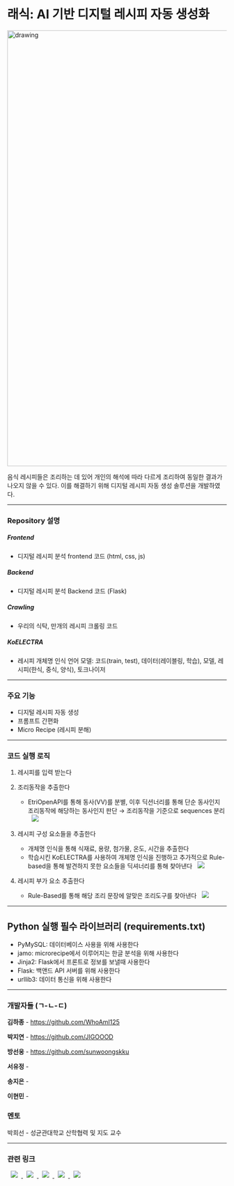 # 래식: AI 기반 디지털 레시피 자동 생성화

<img src="https://drive.google.com/uc?export=view&id=12ogQey6rqwke_tgX9q2ydozusaihkGYa" alt="drawing" style="width:1000px;"/>

음식 레시피들은 조리하는 데 있어 개인의 해석에 따라 다르게 조리하여 동일한 결과가 나오지 않을 수 있다. 이를 해결하기 위해 디지털 레시피 자동 생성 솔루션을 개발하였다.

---

### Repository 설명

##### Frontend
* 디지털 레시피 분석 frontend 코드 (html, css, js)

##### Backend
* 디지털 레시피 분석 Backend 코드 (Flask)

##### Crawling
* 우리의 식탁, 만개의 레시피 크롤링 코드

##### KoELECTRA
* 레시피 개체명 인식 언어 모델: 코드(train, test), 데이터(레이블링, 학습), 모델, 레시피(한식, 중식, 양식), 토크나이저 

---

### 주요 기능

- 디지털 레시피 자동 생성
- 프롬프트 간편화
- Micro Recipe (레시피 분해)

---

### 코드 실행 로직

1. 레시피를 입력 받는다

2. 조리동작을 추출한다
    - EtriOpenAPI를 통해 동사(VV)를 분별, 이후 딕션너리를 통해 단순 동사인지 조리동작에 해당하는 동사인지 판단 → 조리동작을 기준으로 sequences 분리 <a href="https://github.com/iiVSX/lesik/tree/master/Backend#readme">
    <img src="https://img.shields.io/badge/백앤드 README-<COLOR>"
        style="height : auto; margin-left : 8px; margin-right : 8px;"/></a>
        
3. 레시피 구성 요소들을 추출한다
    - 개체명 인식을 통해 식재료, 용량, 첨가물, 온도, 시간을 추출한다
    - 학습시킨 KoELECTRA를 사용하여 개체명 인식을 진행하고 추가적으로 Rule-based을 통해 발견하지 못한 요소들을 딕셔너리를 통해 찾아낸다 <a href="https://github.com/iiVSX/lesik/blob/master/KoELECTRA/README.md">
    <img src="https://img.shields.io/badge/KoELECTRA README-<COLOR>"
        style="height : auto; margin-left : 8px; margin-right : 8px;"/></a>
        
4. 레시피 부가 요소 추출한다
    - Rule-Based를 통해 해당 조리 문장에 알맞은 조리도구를 찾아낸다 <a href="https://github.com/iiVSX/lesik/tree/master/Backend#readme">
    <img src="https://img.shields.io/badge/백앤드 README-<COLOR>"
        style="height : auto; margin-left : 8px; margin-right : 8px;"/></a>

---
## Python 실행 필수 라이브러리 (requirements.txt)
- PyMySQL: 데이터베이스 사용을 위해 사용한다
- jamo: microrecipe에서 이루어지는 한글 분석을 위해 사용한다
- Jinja2: Flask에서 프론트로 정보를 보낼때 사용한다
- Flask: 백앤드 API 서버를 위해 사용한다
- urllib3: 데이터 통신을 위해 사용한다
---

### 개발자들  (ㄱ-ㄴ-ㄷ)

**김하종** - https://github.com/WhoAmI125

**박지연** - https://github.com/JIGOOOD

**방선웅** - https://github.com/sunwoongskku

**서유정** - 

**송지은** - 

**이현민** - 

### 멘토

박희선 - 성균관대학교 산학협력 및 지도 교수

---

### 관련 링크

<a href="https://docs.google.com/presentation/d/1eMl0jOE0LA6ZvWR7yKkrVwtqXevlYt39/edit#slide=id.p1">
    <img src="https://img.shields.io/badge/발표자료 파워포인트-<COLOR>"
        style="height : auto; margin-left : 8px; margin-right : 8px;"/>
</a>


<a href="https://github.com/iiVSX/lesik/blob/master/KoELECTRA/README.md">
    <img src="https://img.shields.io/badge/KoELECTRA Readme-<COLOR>"
        style="height : auto; margin-left : 8px; margin-right : 8px;"/>
</a>


<a href="https://github.com/iiVSX/lesik/blob/master/Crawling/crawling_README.md">
    <img src="https://img.shields.io/badge/Crawling Readme-<COLOR>"
        style="height : auto; margin-left : 8px; margin-right : 8px;"/>
</a>


<a href="https://github.com/iiVSX/lesik/tree/master/Backend#readme">
    <img src="https://img.shields.io/badge/Backend Readme-<COLOR>"
        style="height : auto; margin-left : 8px; margin-right : 8px;"/>
</a>

<a href="https://whoami125.notion.site/AWS-EC2-4fc2808f27664eddba10483ccaa127f6">
    <img src="https://img.shields.io/badge/EC2 생성 및 보안 설정-<COLOR>"
        style="height : auto; margin-left : 8px; margin-right : 8px;"/>
</a>
